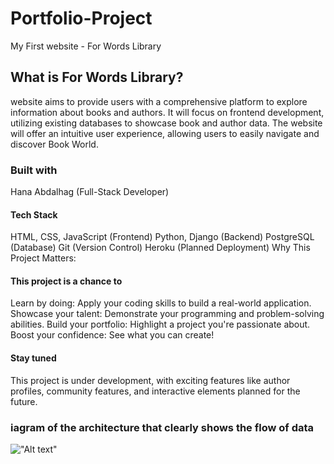 # Portfolio-Project

My First website - For Words Library

## What is For Words Library?

website aims to provide users with a comprehensive platform to explore information about books and authors. It will focus on frontend development, utilizing existing databases to showcase book and author data.
The website will offer an intuitive user experience, allowing users to easily navigate and discover Book World.

### Built with

Hana Abdalhag (Full-Stack Developer)

#### Tech Stack

HTML, CSS, JavaScript (Frontend)
Python, Django (Backend)
PostgreSQL (Database)
Git (Version Control)
Heroku (Planned Deployment)
Why This Project Matters:

#### This project is a chance to

Learn by doing: Apply your coding skills to build a real-world application.
Showcase your talent: Demonstrate your programming and problem-solving abilities.
Build your portfolio: Highlight a project you're passionate about.
Boost your confidence: See what you can create!

#### Stay tuned

This project is under development, with exciting features like author profiles, community features, and interactive elements planned for the future.

### iagram of the architecture that clearly shows the flow of data

!["Alt text"]([/media/image.png])
